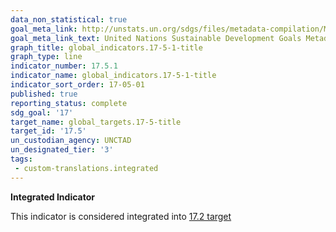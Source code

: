 ```yaml
---
data_non_statistical: true
goal_meta_link: http://unstats.un.org/sdgs/files/metadata-compilation/Metadata-Goal-17.pdf
goal_meta_link_text: United Nations Sustainable Development Goals Metadata (pdf 468kB)
graph_title: global_indicators.17-5-1-title
graph_type: line
indicator_number: 17.5.1
indicator_name: global_indicators.17-5-1-title
indicator_sort_order: 17-05-01
published: true
reporting_status: complete
sdg_goal: '17'
target_name: global_targets.17-5-title
target_id: '17.5'
un_custodian_agency: UNCTAD
un_designated_tier: '3'
tags:
 - custom-translations.integrated
---
```

**Integrated Indicator**

This indicator is considered integrated into [17.2 target](/en/17)

